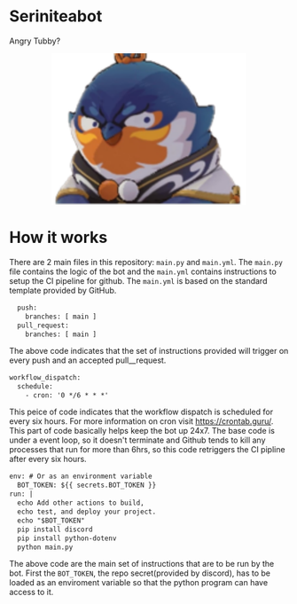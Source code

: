 # Seriniteabot
Angry Tubby?
<p align="center">
  <img src="./images/angly_tubby.png" width="350" title="angry tubby?">
</p>

# How it works
There are 2 main files in this repository: `main.py` and `main.yml`.
The `main.py` file contains the logic of the bot and the `main.yml` contains instructions to setup the CI pipeline for github.
The `main.yml` is based on the standard template provided by GitHub.
```
  push:
    branches: [ main ]
  pull_request:
    branches: [ main ]
```
The above code indicates that the set of instructions provided will trigger on every push and an accepted pull__request.
```
workflow_dispatch:
  schedule:
    - cron: '0 */6 * * *'
```
This peice of code indicates that the workflow dispatch is scheduled for every six hours.
For more information on cron visit https://crontab.guru/.
This part of code basically helps keep the bot up 24x7. The base code is under a event loop, so it doesn't terminate and Github tends to kill any processes that run for more than 6hrs, so this code retriggers the CI pipline after every six hours.
```
env: # Or as an environment variable
  BOT_TOKEN: ${{ secrets.BOT_TOKEN }}
run: |
  echo Add other actions to build,
  echo test, and deploy your project.
  echo "$BOT_TOKEN"
  pip install discord
  pip install python-dotenv
  python main.py
```
The above code are the main set of instructions that are to be run by the bot.
First the `BOT_TOKEN`, the repo secret(provided by discord), has to be loaded as an enviroment variable so that the python program can have access to it.

